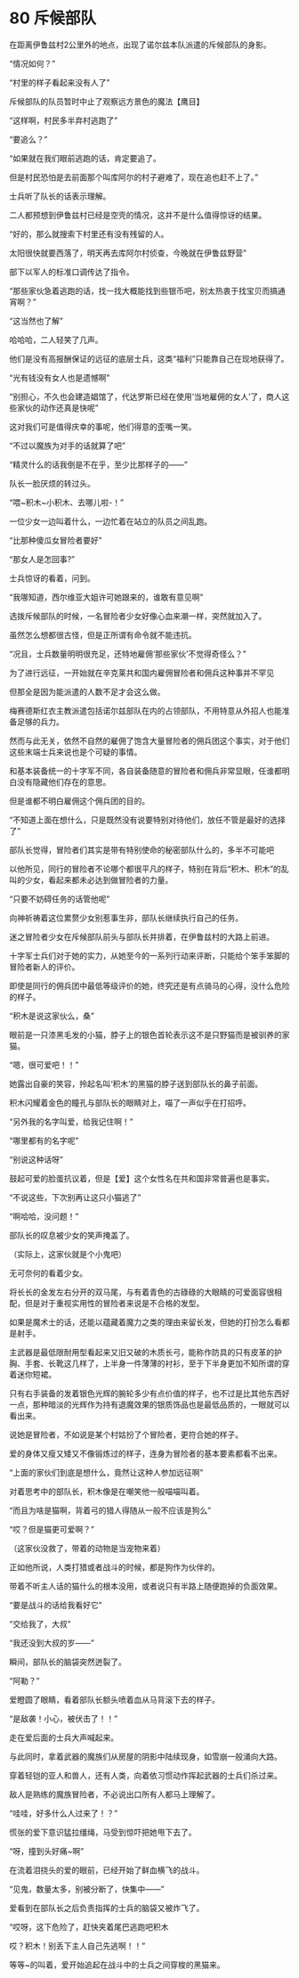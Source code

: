# 80 斥候部队

在距离伊鲁兹村2公里外的地点，出现了诺尔兹本队派遣的斥候部队的身影。

“情况如何？”

“村里的样子看起来没有人了”

斥候部队的队员暂时中止了观察远方景色的魔法【鹰目】

“这样啊，村民多半弃村逃跑了”

“要追么？”

“如果就在我们眼前逃跑的话，肯定要追了。

但是村民恐怕是去前面那个叫库阿尔的村子避难了，现在追也赶不上了。”

士兵听了队长的话表示理解。

二人都预想到伊鲁兹村已经是空壳的情况，这并不是什么值得惊讶的结果。

“好的，那么就搜索下村里还有没有残留的人。

太阳很快就要西落了，明天再去库阿尔村侦查，今晚就在伊鲁兹野营”

部下以军人的标准口调传达了指令。

“那些家伙急着逃跑的话，找一找大概能找到些银币吧，别太热衷于找宝贝而搞通宵啊？”

“这当然也了解”

哈哈哈，二人轻笑了几声。

他们是没有高报酬保证的远征的底层士兵，这类“福利”只能靠自己在现地获得了。

“光有钱没有女人也是遗憾啊”

“别担心，不久也会建造娼馆了，代达罗斯已经在使用‘当地雇佣的女人’了，商人这些家伙的动作还真是快呢”

这对我们可是值得庆幸的事呢，他们得意的歪嘴一笑。

“不过以魔族为对手的话就算了吧”

“精灵什么的话我倒是不在乎，至少比那样子的——”

队长一脸厌烦的转过头。

“喂\~积木\~小积木、去哪儿啦-！”

一位少女一边叫着什么，一边忙着在站立的队员之间乱跑。

“比那种傻瓜女冒险者要好”

“那女人是怎回事?”

士兵惊讶的看着，问到。

“我哪知道，西尔维亚大姐许可她跟来的，谁敢有意见啊”

选拨斥候部队的时候，一名冒险者少女好像心血来潮一样，突然就加入了。

虽然怎么想都很古怪，但是正所谓有命令就不能违抗。

“况且，士兵数量明明很充足，还特地雇佣‘那些家伙’不觉得奇怪么？”

为了进行远征，一开始就在辛克莱共和国内雇佣冒险者和佣兵这种事并不罕见

但那全是因为能派遣的人数不足才会这么做。

梅赛德斯红衣主教派遣包括诺尔兹部队在内的占领部队，不用特意从外招人也能准备足够的兵力。

然而与此无关，依然不自然的雇佣了饱含大量冒险者的佣兵团这个事实，对于他们这些末端士兵来说也是个可疑的事情。

和基本装备统一的十字军不同，各自装备随意的冒险者和佣兵非常显眼，任谁都明白没有隐藏他们存在的意思。

但是谁都不明白雇佣这个佣兵团的目的。

“不知道上面在想什么，只是既然没有说要特别对待他们，放任不管是最好的选择了”

部队长觉得，冒险者们其实是带有特别使命的秘密部队什么的，多半不可能吧

以他所见，同行的冒险者不论哪个都很平凡的样子，特别在背后“积木、积木”的乱叫的少女，看起来都未必达到做冒险者的力量。

“只要不妨碍任务的话管他呢”

向神祈祷着这位累赘少女别惹事生非，部队长继续执行自己的任务。

迷之冒险者少女在斥候部队前头与部队长并排着，在伊鲁兹村的大路上前进。

十字军士兵们对于她的实力，从她至今的一系列行动来评断，只能给个笨手笨脚的冒险者新人的评价。

即使是同行的佣兵团中最低等级评价的她，终究还是有点骑马的心得，没什么危险的样子。

“积木是说这家伙么，桑”

眼前是一只漆黑毛发的小猫，脖子上的银色首轮表示这不是只野猫而是被驯养的家猫。

“嗯，很可爱吧！！”

她露出自豪的笑容，拎起名叫‘积木’的黑猫的脖子送到部队长的鼻子前面。

积木闪耀着金色的瞳孔与部队长的眼睛对上，喵了一声似乎在打招呼。

“另外我的名字叫爱，给我记住啊！”

“哪里都有的名字呢”

“别说这种话呀”

鼓起可爱的脸蛋抗议着，但是【爱】这个女性名在共和国非常普遍也是事实。

“不说这些，下次别再让这只小猫逃了”

“啊哈哈，没问题！”

部队长的叹息被少女的笑声掩盖了。

（实际上，这家伙就是个小鬼吧）

无可奈何的看着少女。

将长长的金发左右分开的双马尾，与有着青色的古碌碌的大眼睛的可爱面容很相配，但是对于重视实用性的冒险者来说是不合格的发型。

如果是魔术士的话，还能以蕴藏着魔力之类的理由来留长发，但她的打扮怎么看都是射手。

主武器是最低限耐用型看起来又旧又破的木质长弓，能称作防具的只有皮革的护胸、手套、长靴这几样了，上半身一件薄薄的衬衫，至于下半身更加不知所谓的穿着迷你短裙。

只有右手装备的发着银色光辉的腕轮多少有点价值的样子，也不过是比其他东西好一点，那种暗淡的光辉作为持有退魔效果的银质饰品也是最低品质的，一眼就可以看出来。

说她是冒险者，不如说是某个村姑扮了个冒险者，更符合她的样子。

爱的身体又瘦又矮又不像锻炼过的样子，连身为冒险者的基本要素都看不出来。

“上面的家伙们到底是想什么，竟然让这种人参加远征啊”

对着思考中的部队长，积木像是在嘲笑他一般喵喵叫着。

“而且为啥是猫啊，背着弓的猎人得随从一般不应该是狗么”

“哎？但是猫更可爱啊？”

（这家伙没救了，带着的动物是当宠物来着）

正如他所说，人类打猎或者战斗的时候，都是狗作为伙伴的。

带着不听主人话的猫什么的根本没用，或者说只有半路上随便跑掉的负面效果。

“要是战斗的话给我看好它”

“交给我了，大叔”

“我还没到大叔的岁——”

瞬间，部队长的脑袋突然迸裂了。

“阿勒？”

爱瞪圆了眼睛，看着部队长额头喷着血从马背滚下去的样子。

“是敌袭！小心，被伏击了！！”

走在爱后面的士兵大声喊起来。

与此同时，拿着武器的魔族们从房屋的阴影中陆续现身，如雪崩一般涌向大路。

穿着轻铠的亚人和兽人，还有人类，向着依习惯动作挥起武器的士兵们杀过来。

敌人是熟练的魔族冒险者，不必说出口所有人都马上理解了。

“哇哇，好多什么人过来了！？”

慌张的爱下意识猛拉缰绳，马受到惊吓把她甩下去了。

“呀，撞到头好痛\~啊”

在流着泪挠头的爱的眼前，已经开始了鲜血横飞的战斗。

“见鬼，数量太多，别被分断了，快集中——”

爱看到在部队长之后负责指挥的士兵的脑袋又被炸飞了。

“哎呀，这下危险了，赶快夹着尾巴逃跑吧积木

哎？积木！别丢下主人自己先逃啊！！”

等等\~的叫着，爱开始追起在战斗中的士兵之间穿梭的黑猫来。
